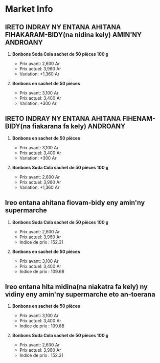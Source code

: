 # Market Info

## IRETO INDRAY NY ENTANA AHITANA FIHAKARAM-BIDY(na nidina kely) AMIN'NY ANDROANY

1. **Bonbons Soda Cola sachet de 50 pièces 100 g**
   - Prix avant: 2,600 Ar
   - Prix actuel: 3,960 Ar
   - Variation: +1,360 Ar

2. **Bonbons en sachet de 50 pièces**
   - Prix avant: 3,100 Ar
   - Prix actuel: 3,400 Ar
   - Variation: +300 Ar

## IRETO INDRAY NY ENTANA AHITANA FIHENAM-BIDY(na fiakarana fa kely) ANDROANY

1. **Bonbons en sachet de 50 pièces**
   - Prix avant: 3,100 Ar
   - Prix actuel: 3,400 Ar
   - Variation: +300 Ar

2. **Bonbons Soda Cola sachet de 50 pièces 100 g**
   - Prix avant: 2,600 Ar
   - Prix actuel: 3,960 Ar
   - Variation: +1,360 Ar

## Ireo entana ahitana fiovam-bidy eny amin'ny supermarche

1. **Bonbons Soda Cola sachet de 50 pièces 100 g**
   - Prix avant: 2,600 Ar
   - Prix actuel: 3,960 Ar
   - Indice de prix : 152.31

2. **Bonbons en sachet de 50 pièces**
   - Prix avant: 3,100 Ar
   - Prix actuel: 3,400 Ar
   - Indice de prix : 109.68

## Ireo entana hita midina(na niakatra fa kely) ny vidiny eny amin'ny supermarche eto an-toerana

1. **Bonbons en sachet de 50 pièces**
   - Prix avant: 3,100 Ar
   - Prix actuel: 3,400 Ar
   - Indice de prix : 109.68

2. **Bonbons Soda Cola sachet de 50 pièces 100 g**
   - Prix avant: 2,600 Ar
   - Prix actuel: 3,960 Ar
   - Indice de prix : 152.31

